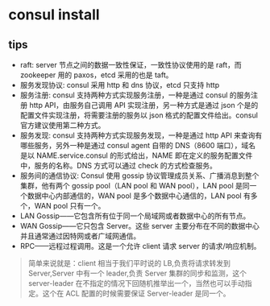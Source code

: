 # consul install

## tips

- raft: server 节点之间的数据一致性保证，一致性协议使用的是 raft，而 zookeeper 用的 paxos，etcd 采用的也是 taft。
- 服务发现协议: consul 采用 http 和 dns 协议，etcd 只支持 http
- 服务注册: consul 支持两种方式实现服务注册，一种是通过 consul 的服务注册 http API，由服务自己调用 API 实现注册，另一种方式是通过 json 个是的配置文件实现注册，将需要注册的服务以 json 格式的配置文件给出。consul 官方建议使用第二种方式。
- 服务发现: consul 支持两种方式实现服务发现，一种是通过 http API 来查询有哪些服务，另外一种是通过 consul agent 自带的 DNS（8600 端口），域名是以 NAME.service.consul 的形式给出，NAME 即在定义的服务配置文件中，服务的名称。DNS 方式可以通过 check 的方式检查服务。
- 服务间的通信协议: Consul 使用 gossip 协议管理成员关系、广播消息到整个集群，他有两个 gossip pool（LAN pool 和 WAN pool），LAN pool 是同一个数据中心内部通信的，WAN pool 是多个数据中心通信的，LAN pool 有多个，WAN pool 只有一个。
- LAN Gossip——它包含所有位于同一个局域网或者数据中心的所有节点。
- WAN Gossip——它只包含 Server。这些 server 主要分布在不同的数据中心并且通常通过因特网或者广域网通信。
- RPC——远程过程调用。这是一个允许 client 请求 server 的请求/响应机制。

> 简单来说就是：client 相当于我们平时说的 LB,负责将请求转发到 Server,Server 中有一个 leader,负责 Server 集群的同步和监测，这个 server-leader 在不指定的情况下回随机推举出一个，当然也可以手动指定。这个在 ACL 配置的时候需要保证 Server-leader 是同一个。
